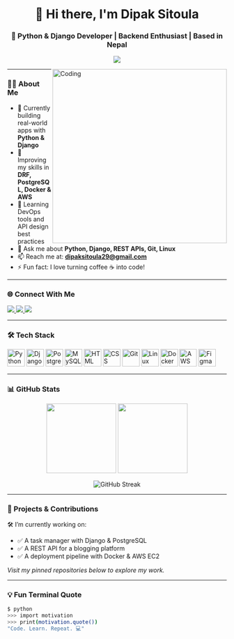 <h1 align="center">👋 Hi there, I'm Dipak Sitoula</h1>
<h3 align="center">🚀 Python & Django Developer | Backend Enthusiast | Based in Nepal</h3>

<p align="center">
  <img src="https://readme-typing-svg.herokuapp.com/?lines=Passionate+Backend+Developer;Building+REST+APIs+with+Django;Always+Learning+and+Improving&center=true&width=500&height=45">
</p>

<img align="right" src="https://user-images.githubusercontent.com/74038190/212750999-42ff8a64-dad8-4772-9648-849968543991.gif" alt="Coding" width="400"/>

---

### 🧑‍💻 About Me

- 🔭 Currently building real-world apps with **Python & Django**
- 🌱 Improving my skills in **DRF, PostgreSQL, Docker & AWS**
- 🧠 Learning DevOps tools and API design best practices
- 💬 Ask me about **Python, Django, REST APIs, Git, Linux**
- 📫 Reach me at: **dipaksitoula29@gmail.com**
- ⚡ Fun fact: I love turning coffee ☕ into code!

---

### 🌐 Connect With Me

<p>
  <a href="https://www.linkedin.com/in/your-linkedin" target="_blank">
    <img src="https://img.shields.io/badge/LinkedIn-blue?logo=linkedin&style=for-the-badge" />
  </a>
  <a href="https://instagram.com/dipaksitoula29" target="_blank">
    <img src="https://img.shields.io/badge/Instagram-E4405F?logo=instagram&style=for-the-badge&logoColor=white" />
  </a>
  <a href="mailto:dipaksitoula29@gmail.com" target="_blank">
    <img src="https://img.shields.io/badge/Gmail-D14836?logo=gmail&style=for-the-badge&logoColor=white" />
  </a>
</p>

---

### 🛠️ Tech Stack

<p>
  <img src="https://cdn.jsdelivr.net/gh/devicons/devicon/icons/python/python-original.svg" height="40" alt="Python" />
  <img src="https://cdn.worldvectorlogo.com/logos/django.svg" height="40" alt="Django" />
  <img src="https://cdn.jsdelivr.net/gh/devicons/devicon/icons/postgresql/postgresql-original-wordmark.svg" height="40" alt="PostgreSQL" />
  <img src="https://cdn.jsdelivr.net/gh/devicons/devicon/icons/mysql/mysql-original-wordmark.svg" height="40" alt="MySQL" />
  <img src="https://cdn.jsdelivr.net/gh/devicons/devicon/icons/html5/html5-original-wordmark.svg" height="40" alt="HTML" />
  <img src="https://cdn.jsdelivr.net/gh/devicons/devicon/icons/css3/css3-original-wordmark.svg" height="40" alt="CSS" />
  <img src="https://cdn.jsdelivr.net/gh/devicons/devicon/icons/git/git-original.svg" height="40" alt="Git" />
  <img src="https://cdn.jsdelivr.net/gh/devicons/devicon/icons/linux/linux-original.svg" height="40" alt="Linux" />
  <img src="https://cdn.jsdelivr.net/gh/devicons/devicon/icons/docker/docker-original.svg" height="40" alt="Docker" />
  <img src="https://cdn.jsdelivr.net/gh/devicons/devicon/icons/amazonwebservices/amazonwebservices-original.svg" height="40" alt="AWS" />
  <img src="https://www.vectorlogo.zone/logos/figma/figma-icon.svg" height="40" alt="Figma" />
</p>

---

### 📊 GitHub Stats

<p align="center">
  <img src="https://github-readme-stats.vercel.app/api?username=dipak-29&show_icons=true&theme=default&count_private=true" height="160"/>
  <img src="https://github-readme-stats.vercel.app/api/top-langs?username=dipak-29&layout=compact&theme=default" height="160"/>
</p>

<p align="center">
  <img src="https://github-readme-streak-stats.herokuapp.com?user=dipak-29&theme=default&hide_border=false" alt="GitHub Streak" />
</p>

---

### 🧰 Projects & Contributions

🛠 I’m currently working on:

- ✅ A task manager with Django & PostgreSQL  
- ✅ A REST API for a blogging platform  
- ✅ A deployment pipeline with Docker & AWS EC2  

_Visit my pinned repositories below to explore my work._

---

### 💡 Fun Terminal Quote

```bash
$ python
>>> import motivation
>>> print(motivation.quote())
"Code. Learn. Repeat. 💻"
